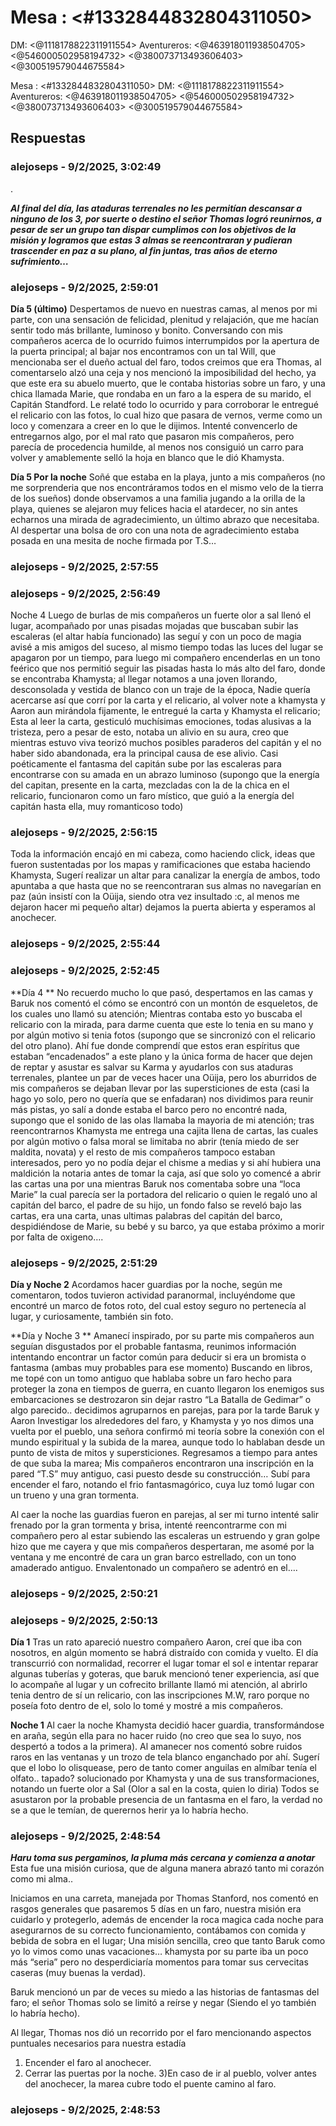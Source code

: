 # Mesa : <#1332844832804311050> 
DM: <@1118178822311911554> 
Aventureros: <@463918011938504705> <@546000502958194732> <@380073713493606403> <@300519579044675584>

Mesa : <#1332844832804311050> 
DM: <@1118178822311911554> 
Aventureros: <@463918011938504705> <@546000502958194732> <@380073713493606403> <@300519579044675584>

## Respuestas

### alejoseps - 9/2/2025, 3:02:49

.



***Al final del día, las ataduras terrenales no les permitían descansar a ninguno de los 3, por suerte o destino el señor Thomas logró reunirnos, a pesar de ser un grupo tan dispar cumplimos con los objetivos de la misión y logramos que estas 3 almas se reencontraran y pudieran trascender en paz a su plano, al fin juntas, tras años de eterno sufrimiento…***

### alejoseps - 9/2/2025, 2:59:01

**Día 5 (último)**
Despertamos de nuevo en nuestras camas, al menos por mi parte, con una sensación de felicidad, plenitud y relajación, que me hacían sentir todo más brillante, luminoso y bonito. Conversando con mis compañeros acerca de lo ocurrido fuimos interrumpidos por la apertura de la puerta principal; al bajar nos encontramos con un tal Will, que mencionaba ser el dueño actual del faro, todos creimos que era Thomas, al comentarselo alzó una ceja y nos mencionó la imposibilidad del hecho, ya que este era su abuelo muerto, que le contaba historias sobre un faro, y una chica llamada Marie, que rondaba en un faro a la espera de su marido, el Capitán Standford. Le relaté todo lo ocurrido y para corroborar le entregué el relicario con las fotos, lo cual hizo que pasara de vernos, verme como un loco y comenzara a creer en lo que le dijimos. Intenté convencerlo de entregarnos algo, por el mal rato que pasaron mis compañeros, pero parecía de procedencia humilde, al menos nos consiguió un carro para volver y amablemente selló la hoja en blanco que le dió Khamysta.

**Día 5 Por la noche**
Soñé que estaba en la playa, junto a mis compañeros (no me sorprenderia que nos encontráramos todos en el mismo velo de la tierra de los sueños) donde observamos a una familia jugando a la orilla de la playa, quienes se alejaron muy felices hacia el atardecer, no sin antes echarnos una mirada de agradecimiento, un último abrazo que necesitaba. Al despertar una bolsa de oro con una nota de agradecimiento estaba posada en una mesita de noche firmada por T.S…

### alejoseps - 9/2/2025, 2:57:55



### alejoseps - 9/2/2025, 2:56:49

Noche 4
Luego de burlas de mis compañeros un fuerte olor a sal llenó el lugar, acompañado por unas pisadas mojadas que buscaban subir las escaleras (el altar había funcionado) las seguí y con un poco de magia avisé a mis amigos del suceso, al mismo tiempo todas las luces del lugar se apagaron por un tiempo, para luego mi compañero encenderlas en un tono feérico que nos permitió seguir las pisadas hasta lo más alto del faro, donde se encontraba Khamysta; al llegar notamos a una joven llorando, desconsolada y vestida de blanco con un traje de la época, Nadie quería acercarse así que corrí por la carta y el relicario, al volver note a khamysta y Aaron aun mirándola fijamente, le entregué la carta y Khamysta el relicario; Esta al leer la carta, gesticuló muchísimas emociones, todas alusivas a la tristeza, pero a pesar de esto, notaba un alivio en su aura, creo que mientras estuvo viva teorizó muchos posibles paraderos del capitán y el no haber sido abandonada, era la principal causa de ese alivio. Casi poéticamente el fantasma del capitán sube por las escaleras para encontrarse con su amada en un abrazo luminoso (supongo que la energía del capitan, presente en la carta, mezcladas con la de la chica en el relicario, funcionaron como un faro místico, que guió a la energía del capitán hasta ella, muy romanticoso todo)

### alejoseps - 9/2/2025, 2:56:15

Toda la información encajó en mi cabeza, como haciendo click, ideas que fueron sustentadas por los mapas y ramificaciones que estaba haciendo Khamysta, Sugerí realizar un altar para canalizar la energía de ambos, todo apuntaba a que hasta que no se reencontraran sus almas no navegarían en paz (aún insistí con la Oüija, siendo otra vez insultado :c, al menos me dejaron hacer mi pequeño altar) dejamos la puerta abierta y esperamos al anochecer.

### alejoseps - 9/2/2025, 2:55:44



### alejoseps - 9/2/2025, 2:52:45

**Día 4 **
No recuerdo mucho lo que pasó, despertamos en las camas y Baruk nos comentó el cómo se encontró con un montón de esqueletos, de los cuales uno llamó su atención; Mientras contaba esto yo buscaba el relicario con la mirada, para darme cuenta que este lo tenia en su mano y por algún motivo si tenia fotos (supongo que se sincronizó con el relicario del otro plano). Ahí fue donde comprendí que estos eran espíritus que estaban “encadenados” a este plano y la única forma de hacer que dejen de reptar y asustar es salvar su Karma y ayudarlos con sus ataduras terrenales, plantee un par de veces hacer una Oüija, pero los aburridos de mis compañeros se dejaban llevar por las supersticiones de esta (casi la hago yo solo, pero no quería que se enfadaran) nos dividimos para reunir más pistas, yo salí a donde estaba el barco pero no encontré nada, supongo que el sonido de las olas llamaba la mayoria de mi atención; tras reencontrarnos Khamysta me entrega una cajita llena de cartas, las cuales por algún motivo o falsa moral se limitaba no abrir (tenía miedo de ser maldita, novata) y el resto de mis compañeros tampoco estaban interesados, pero yo no podía dejar el chisme a medias y si ahí hubiera una maldición la notaria antes de tomar la caja, así que solo yo comencé a abrir las cartas una por una mientras Baruk nos comentaba sobre una “loca Marie” la cual parecía ser la portadora del relicario o quien le regaló uno al capitán del barco, el padre de su hijo, un fondo falso se reveló bajo las cartas, era una carta, unas ultimas palabras del capitán del barco, despidiéndose de Marie, su bebé y su barco, ya que estaba próximo a morir por falta de oxigeno….

### alejoseps - 9/2/2025, 2:51:29

**Día y Noche 2**
Acordamos hacer guardias por la noche, según me comentaron, todos tuvieron actividad paranormal, incluyéndome que encontré un marco de fotos roto, del cual estoy seguro no pertenecía al lugar, y curiosamente, también sin foto.

**Día y Noche 3 **
Amanecí inspirado, por su parte mis compañeros aun seguían disgustados por el probable fantasma, reunimos información intentando encontrar un factor común para deducir si era un bromista o fantasma (ambas muy probables para ese momento) Buscando en libros, me topé con un tomo antiguo que hablaba sobre un faro hecho para proteger la zona en tiempos de guerra, en cuanto llegaron los enemigos sus embarcaciones se destrozaron sin dejar rastro “La Batalla de Gedimar” o algo parecido.. decidimos agruparnos en parejas, para por la tarde Baruk y Aaron Investigar los alrededores del faro, y Khamysta y yo nos dimos una vuelta por el pueblo, una señora confirmó mi teoría sobre la conexión con el mundo espiritual y la subida de la marea, aunque todo lo hablaban desde un punto de vista de mitos y supersticiones. Regresamos a tiempo para antes de que suba la marea; Mis compañeros encontraron una inscripción en la pared “T.S” muy antiguo, casi puesto desde su construcción… Subí para encender el faro, notando el frio fantasmagórico, cuya luz tomó lugar con un trueno y una gran tormenta. 


Al caer la noche las guardias fueron en parejas, al ser mi turno intenté salir frenado por la gran tormenta y brisa, intenté reencontrarme con mi compañero pero al estar subiendo las escaleras un estruendo y gran golpe hizo que me cayera y que mis compañeros despertaran, me asomé por la ventana y me encontré de cara un gran barco estrellado, con un tono amaderado antiguo. Envalentonado un compañero se adentró en el….

### alejoseps - 9/2/2025, 2:50:21



### alejoseps - 9/2/2025, 2:50:13

**Día 1**
Tras un rato apareció nuestro compañero Aaron, creí que iba con nosotros, en algún momento se habrá distraído con comida y vuelto. El día transcurrió con normalidad, recorrer el lugar tomar el sol e intentar reparar algunas tuberías y goteras, que baruk mencionó tener experiencia, así que lo acompañe al lugar y un cofrecito brillante llamó mi atención, al abrirlo tenia dentro de sí un relicario, con las inscripciones M.W, raro porque no poseía foto dentro de el, solo lo tomé y mostré a mis compañeros.

**Noche 1**
Al caer la noche Khamysta decidió hacer guardia, transformándose en araña, según ella para no hacer ruido (no creo que sea lo suyo, nos despertó a todos a la primera). Al amanecer nos comentó sobre ruidos raros en las ventanas y un trozo de tela blanco enganchado por ahí. Sugerí que el lobo lo olisquease, pero de tanto comer anguilas en almíbar tenía el olfato.. tapado? solucionado por Khamysta y una de sus transformaciones, notando un fuerte olor a Sal (Olor a sal en la costa, quien lo diria) Todos se asustaron por la probable presencia de un fantasma en el faro, la verdad no se a que le temían, de querernos herir ya lo habría hecho.

### alejoseps - 9/2/2025, 2:48:54

***Haru toma sus pergaminos, la pluma más cercana y comienza a anotar***
Esta fue una misión curiosa, que de alguna manera abrazó tanto mi corazón como mi alma..

Iniciamos en una carreta, manejada por Thomas Stanford, nos comentó en rasgos generales que pasaremos 5 días en un faro, nuestra misión era cuidarlo y protegerlo, además de encender la roca magica cada noche para asegurarnos de su correcto funcionamiento, contábamos con comida y bebida de sobra en el lugar; Una misión sencilla, creo que tanto Baruk como yo lo vimos como unas vacaciones… khamysta por su parte iba un poco más “seria” pero no desperdiciaría momentos para tomar sus cervecitas caseras (muy buenas la verdad).

Baruk mencionó un par de veces su miedo a las historias de fantasmas del faro; el señor Thomas solo se limitó a reírse y negar (Siendo el yo también lo habría hecho).

Al llegar, Thomas nos dió un recorrido por el faro mencionando aspectos puntuales necesarios para nuestra estadía

1) Encender el faro al anochecer.
2) Cerrar las puertas por la noche.
3)En caso de ir al pueblo, volver antes del anochecer, la marea cubre todo el puente camino al faro.

### alejoseps - 9/2/2025, 2:48:53



